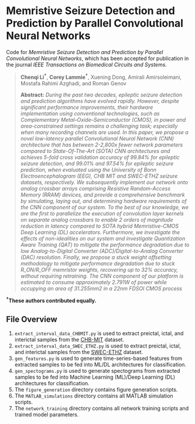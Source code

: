 # Memristive Seizure Detection and Prediction by Parallel Convolutional Neural Networks
Code for *Memristive Seizure Detection and Prediction by Parallel Convolutional Neural Networks*, which has been accepted for publication in the journal *IEEE Transactions on Biomedical Circuits and Systems*.

> **Chenqi Li<sup>†</sup>**, **Corey Lammie<sup>†</sup>**, Xuening Dong, Amirali Amirsoleimani, Mostafa Rahimi Azghadi, and Roman Genov<br>
>
> **Abstract:** _During the past two decades, epileptic seizure detection and prediction algorithms have evolved rapidly. However, despite significant performance improvements, their hardware implementation using conventional technologies, such as Complementary Metal–Oxide–Semiconductor (CMOS), in power and area-constrained settings remains a challenging task; especially when many recording channels are used. In this paper, we propose a novel low-latency parallel Convolutional Neural Network (CNN) architecture that has between 2-2,800x fewer network parameters compared to State-Of-The-Art (SOTA) CNN architectures and achieves 5-fold cross validation accuracy of 99.84% for epileptic seizure detection, and 99.01% and 97.54% for epileptic seizure prediction, when evaluated using the University of Bonn Electroencephalogram (EEG), CHB MIT and SWEC-ETHZ seizure datasets, respectively. We subsequently implement our network onto analog crossbar arrays comprising Resistive Random-Access Memory (RRAM) devices, and provide a comprehensive benchmark by simulating, laying out, and determining hardware requirements of the CNN component of our system. To the best of our knowledge, we are the first to parallelize the execution of convolution layer kernels on separate analog crossbars to enable 2 orders of magnitude reduction in latency compared to SOTA hybrid Memristive-CMOS Deep Learning (DL) accelerators. Furthermore, we investigate the effects of non-idealities on our system and investigate Quantization Aware Training (QAT) to mitigate the performance degradation due to low Analog-to-Digital Converter (ADC)/Digital-to-Analog Converter (DAC) resolution. Finally, we propose a stuck weight offsetting methodology to mitigate performance degradation due to stuck R_ON/R_OFF memristor weights, recovering up to 32% accuracy, without requiring retraining. The CNN component of our platform is estimated to consume approximately 2.791W of power while occupying an area of 31.255mm2 in a 22nm FDSOI CMOS process_

**<sup>†</sup>These authors contributed equally.**

## File Overview
1. `extract_interval_data_CHBMIT.py` is used to extract preictal, ictal, and interictal samples from the [CHB-MIT](https://physionet.org/content/chbmit/1.0.0/) dataset.
2. `extract_interval_data_SWEC_ETHZ.py` is used to extract preictal, ictal, and interictal samples from the [SWEC-ETHZ](http://ieeg-swez.ethz.ch/) dataset.
3. `gen_features.py` is used to generate time-series-based features from extracted samples to be fed into ML/DL architectures for classification.
4. `gen_spectograms.py` is used to generate spectograms from extracted samples to be fed into Machine Learning (ML)/Deep Learning (DL) architectures for classification.
5. The `figure_generation` directory contains figure generation scripts.
6. The `MATLAB_simulations` directory contains all MATLAB simulation scripts.
7. The `network_training` directory contains all network training scripts and trained model parameters.
